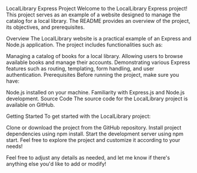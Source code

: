 LocalLibrary Express Project
Welcome to the LocalLibrary Express project! This project serves as an example of a website designed to manage the catalog for a local library. The README provides an overview of the project, its objectives, and prerequisites.

Overview
The LocalLibrary website is a practical example of an Express and Node.js application. The project includes functionalities such as:

Managing a catalog of books for a local library.
Allowing users to browse available books and manage their accounts.
Demonstrating various Express features such as routing, templating, form handling, and user authentication.
Prerequisites
Before running the project, make sure you have:

Node.js installed on your machine.
Familiarity with Express.js and Node.js development.
Source Code
The source code for the LocalLibrary project is available on GitHub.

Getting Started
To get started with the LocalLibrary project:

Clone or download the project from the GitHub repository.
Install project dependencies using npm install.
Start the development server using npm start.
Feel free to explore the project and customize it according to your needs!

Feel free to adjust any details as needed, and let me know if there's anything else you'd like to add or modify!
